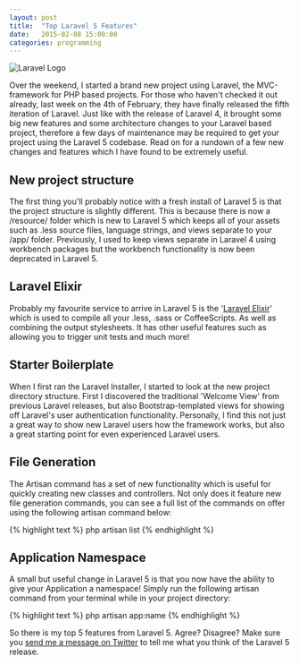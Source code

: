 ```yaml
---
layout: post
title:  "Top Laravel 5 Features"
date:   2015-02-08 15:00:00
categories: programming
---
```

<div class="image-center">
  <img src="http://i.imgur.com/8GSwtnO.png" class="img-responsive text-center" alt="Laravel Logo" title="Laravel Logo"/>
</div>

Over the weekend, I started a brand new project using Laravel, the MVC-framework for PHP based projects. For those who haven't checked it out already, last week on the 4th of February, they have finally released the fifth iteration of Laravel. Just like with the release of Laravel 4, it brought some big new features and some architecture changes to your Laravel based project, therefore a few days of maintenance may be required to get your project using the Laravel 5 codebase. Read on for a rundown of a few new changes and features which I have found to be extremely useful.

## New project structure
The first thing you'll probably notice with a fresh install of Laravel 5 is that the project structure is slightly different. This is because there is now a /resource/ folder which is new to Laravel 5 which keeps all of your assets such as .less source files, language strings, and views separate to your /app/ folder. Previously, I used to keep views separate in Laravel 4 using workbench packages but the workbench functionality is now been deprecated in Laravel 5.

## Laravel Elixir
Probably my favourite service to arrive in Laravel 5 is the '<a href="http://laravel.com/docs/5.0/elixir">Laravel Elixir</a>' which is used to compile all your .less, .sass or CoffeeScripts. As well as combining the output stylesheets. It has other useful features such as allowing you to trigger unit tests and much more!

## Starter Boilerplate
When I first ran the Laravel Installer, I started to look at the new project directory structure. First I discovered the traditional 'Welcome View' from previous Laravel releases, but also Bootstrap-templated views for showing off Laravel's user authentication functionality. Personally, I find this not just a great way to show new Laravel users how the framework works, but also a great starting point for even experienced Laravel users.

## File Generation
The Artisan command has a set of new functionality which is useful for quickly creating new classes and controllers. Not only does it feature new file generation commands, you can see a full list of the commands on offer using the following artisan command below:

{% highlight text %}
  php artisan list
{% endhighlight %}

## Application Namespace

A small but useful change in Laravel 5 is that you now have the ability to give your Application a namespace! Simply run the following artisan command from your terminal while in your project directory:

{% highlight text %}
  php artisan app:name <APPLICATION NAME GOES HERE>
{% endhighlight %}

So there is my top 5 features from Laravel 5. Agree? Disagree? Make sure you <a href="http://twitter.com/ojdon">send me a message on Twitter</a> to tell me what you think of the Laravel 5 release.
